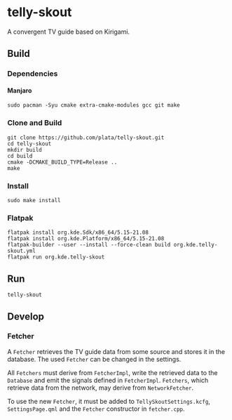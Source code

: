 # telly-skout
A convergent TV guide based on Kirigami.

## Build
### Dependencies
#### Manjaro
```
sudo pacman -Syu cmake extra-cmake-modules gcc git make
```

### Clone and Build
```
git clone https://github.com/plata/telly-skout.git
cd telly-skout
mkdir build
cd build
cmake -DCMAKE_BUILD_TYPE=Release ..
make
```

### Install
```
sudo make install
```

### Flatpak
```
flatpak install org.kde.Sdk/x86_64/5.15-21.08
flatpak install org.kde.Platform/x86_64/5.15-21.08
flatpak-builder --user --install --force-clean build org.kde.telly-skout.yml
flatpak run org.kde.telly-skout
```

## Run
```
telly-skout
```

## Develop
### Fetcher
A `Fetcher` retrieves the TV guide data from some source and stores it in the database. The used `Fetcher` can be changed in the settings.

All `Fetchers` must derive from `FetcherImpl`, write the retrieved data to the `Database` and emit the signals defined in `FetcherImpl`. `Fetchers`, which retrieve data from the network, may derive from `NetworkFetcher`.

To use the new `Fetcher`, it must be added to `TellySkoutSettings.kcfg`, `SettingsPage.qml` and the `Fetcher` constructor in `fetcher.cpp`.
